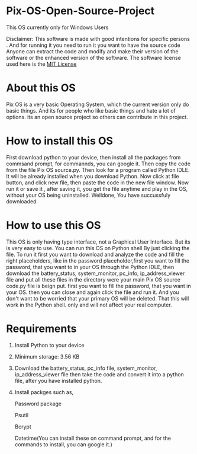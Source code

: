 # Pix-OS-Open-Source-Project
This OS currently only for Windows Users

Disclaimer: This software is made with good intentions for specific persons . And for running it you need to run it you want to have the source code Anyone can extract the code and modify and make their version of the software or the enhanced version of the software. The software license used here is the [MIT License](https://github.com/megg-at-github/Panopticon-Open-Source-Project/blob/main/LICENSE)
# About this OS
Pix OS is a very basic Operating System, which the current version only do basic things. And its for people who like basic things and hate a lot of options. its an open source project so others can contribute in this project.
# How to install this OS
First download python to your device, then install all the packages from commsand prompt, for commannds, you can google it. Then copy the code from the file Pix OS source.py.
Then look for a program called Python IDLE. It will be already installed when you download Python. Now click at file button, and click new file, then paste the code in the new file window. Now run it or save it , after saving it, you get the file anytime and play in the OS, without your OS being uninstalled. Welldone, You have succussfuly downloaded
# How to use this OS
This OS is only having type interface, not a Graphical User Interface. But its is very easy to use. You can run this OS on Python shell By just clicking the file.
To run it first you want to download and analyze the code and fill the right placeholders, like in the password placeholder,first you want to fill the password, that you want to in your OS through the Python IDLE, then download the battery_status, system_monitor, pc_info, ip_address_viewer file and put all these files in the directory were your main Pix OS source code.py file is beign put. first you want to fill the password, that you want in your OS. then you can close and again click the file and run it. And you don't want to be worried that your primary OS will be deleted. That this will work in the Python shell. only and will not affect your real computer.
# Requirements
1. Install Python to your device
2. Minimum storage: 3.56 KB
3. Download the battery_status, pc_info file, system_monitor, ip_address_viewer file then take the code and convert it into a python file, after you have installed python.
4. Install packges such as,

   Password package

   Psutil

    Bcrypt

   Datetime(You can install these on command prompt, and for the commands to install, you can google it.)
   

